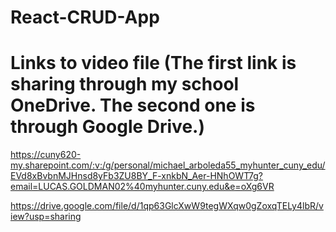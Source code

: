# React-CRUD-App

# Links to video file (The first link is sharing through my school OneDrive. The second one is through Google Drive.)
https://cuny620-my.sharepoint.com/:v:/g/personal/michael_arboleda55_myhunter_cuny_edu/EVd8xBvbnMJHnsd8yFb3ZU8BY_F-xnkbN_Aer-HNhOWT7g?email=LUCAS.GOLDMAN02%40myhunter.cuny.edu&e=oXg6VR

https://drive.google.com/file/d/1qp63GlcXwW9tegWXqw0gZoxqTELy4lbR/view?usp=sharing

